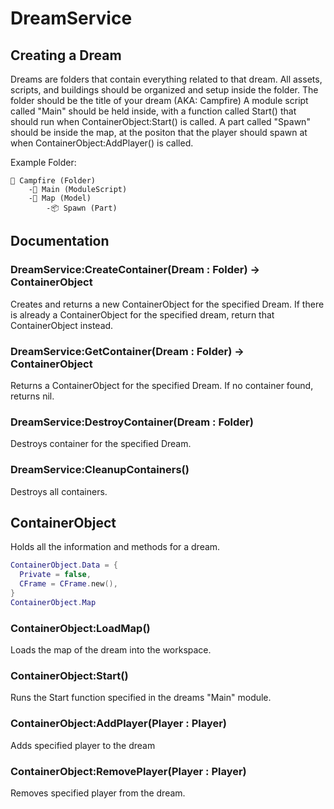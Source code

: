 # DreamService
## Creating a Dream
Dreams are folders that contain everything related to that dream. All assets, scripts, and buildings should be organized and setup inside the folder.
The folder should be the title of your dream (AKA: Campfire)
A module script called "Main" should be held inside, with a function called Start() that should run when ContainerObject:Start() is called.
A part called "Spawn" should be inside the map, at the positon that the player should spawn at when ContainerObject:AddPlayer() is called.

Example Folder:
```
📁 Campfire (Folder)
    -📜 Main (ModuleScript)
    -🏢 Map (Model)
        -📦 Spawn (Part)
```

## Documentation
### DreamService:CreateContainer(Dream : Folder) -> ContainerObject
Creates and returns a new ContainerObject for the specified Dream. If there is already a ContainerObject for the specified dream, return that ContainerObject instead.

### DreamService:GetContainer(Dream : Folder) -> ContainerObject
Returns a ContainerObject for the specified Dream. If no container found, returns nil.

### DreamService:DestroyContainer(Dream : Folder)
Destroys container for the specified Dream.

### DreamService:CleanupContainers()
Destroys all containers.

## ContainerObject
Holds all the information and methods for a dream. 
```lua
ContainerObject.Data = {
  Private = false,
  CFrame = CFrame.new(),
}
ContainerObject.Map
```
### ContainerObject:LoadMap()
Loads the map of the dream into the workspace. 

### ContainerObject:Start()
Runs the Start function specified in the dreams "Main" module.

### ContainerObject:AddPlayer(Player : Player)
Adds specified player to the dream

### ContainerObject:RemovePlayer(Player : Player)
Removes specified player from the dream.
